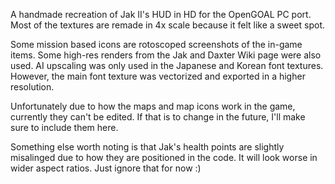 A handmade recreation of Jak II's HUD in HD for the OpenGOAL PC port. Most of the textures are remade in 4x scale because it felt like a sweet spot.

Some mission based icons are rotoscoped screenshots of the in-game items. Some high-res renders from the Jak and Daxter Wiki page were also used. AI upscaling was only used in the Japanese and Korean font textures. However, the main font texture was vectorized and exported in a higher resolution.

Unfortunately due to how the maps and map icons work in the game, currently they can't be edited. If that is to change in the future, I'll make sure to include them here.

Something else worth noting is that Jak's health points are slightly misalinged due to how they are positioned in the code. It will look worse in wider aspect ratios. Just ignore that for now :)
